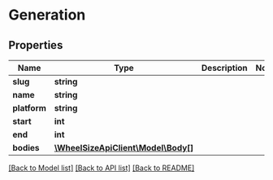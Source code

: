 # Generation

## Properties
Name | Type | Description | Notes
------------ | ------------- | ------------- | -------------
**slug** | **string** |  | 
**name** | **string** |  | 
**platform** | **string** |  | 
**start** | **int** |  | 
**end** | **int** |  | 
**bodies** | [**\WheelSizeApiClient\Model\Body[]**](Body.md) |  | 

[[Back to Model list]](../README.md#documentation-for-models) [[Back to API list]](../README.md#documentation-for-api-endpoints) [[Back to README]](../README.md)


